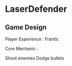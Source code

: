# LaserDefender
 
## Game Design

Player Experience :
Frantic

 Core Mechanic :

Shoot enemies
Dodge bullets
